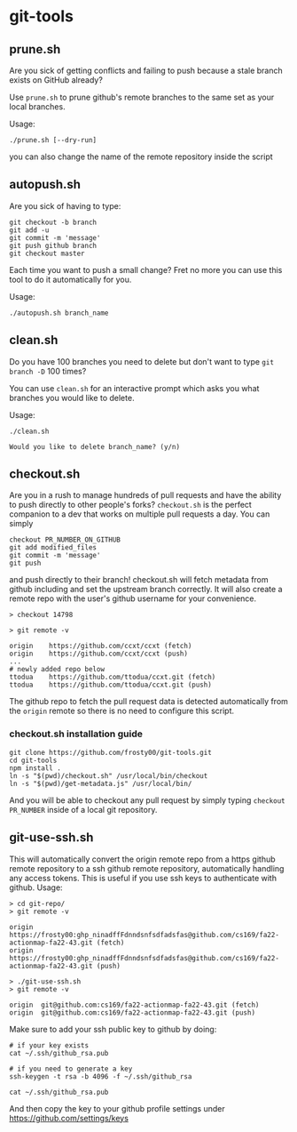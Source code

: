 # git-tools

## prune.sh

Are you sick of getting conflicts and failing to push because a stale branch exists on GitHub already?

Use `prune.sh` to prune github's remote branches to the same set as your local branches.

Usage:

```
./prune.sh [--dry-run]
```

you can also change the name of the remote repository inside the script

## autopush.sh

Are you sick of having to type:

```
git checkout -b branch
git add -u
git commit -m 'message'
git push github branch
git checkout master
```

Each time you want to push a small change? Fret no more you can use this tool to do it automatically for you.

Usage:

```
./autopush.sh branch_name
```

## clean.sh

Do you have 100 branches you need to delete but don't want to type `git branch -D` 100 times?

You can use `clean.sh` for an interactive prompt which asks you what branches you would like to delete.

Usage:

```
./clean.sh

Would you like to delete branch_name? (y/n)
```

## checkout.sh

Are you in a rush to manage hundreds of pull requests and have the ability to push directly to other people's forks? `checkout.sh` is the perfect companion to a dev that works on multiple pull requests a day. You can simply

```
checkout PR_NUMBER_ON_GITHUB
git add modified_files
git commit -m 'message'
git push
```

and push directly to their branch! checkout.sh will fetch metadata from github including and set the upstream branch correctly. It will also create a remote repo with the user's github username for your convenience.

```
> checkout 14798

> git remote -v

origin    https://github.com/ccxt/ccxt (fetch)
origin    https://github.com/ccxt/ccxt (push)
...
# newly added repo below
ttodua    https://github.com/ttodua/ccxt.git (fetch)
ttodua    https://github.com/ttodua/ccxt.git (push)
```

The github repo to fetch the pull request data is detected automatically from the `origin` remote so there is no need to configure this script.

### checkout.sh installation guide

```
git clone https://github.com/frosty00/git-tools.git
cd git-tools
npm install .
ln -s "$(pwd)/checkout.sh" /usr/local/bin/checkout
ln -s "$(pwd)/get-metadata.js" /usr/local/bin/
```

And you will be able to checkout any pull request by simply typing `checkout PR_NUMBER` inside of a local git repository.

## git-use-ssh.sh

This will automatically convert the origin remote repo from a https github remote repository to a ssh github remote repository, automatically handling any access tokens. This is useful if you use ssh keys to authenticate with github. Usage:

```
> cd git-repo/
> git remote -v

origin	https://frosty00:ghp_ninadffFdnndsnfsdfadsfas@github.com/cs169/fa22-actionmap-fa22-43.git (fetch)
origin	https://frosty00:ghp_ninadffFdnndsnfsdfadsfas@github.com/cs169/fa22-actionmap-fa22-43.git (push)

> ./git-use-ssh.sh
> git remote -v

origin	git@github.com:cs169/fa22-actionmap-fa22-43.git (fetch)
origin	git@github.com:cs169/fa22-actionmap-fa22-43.git (push)
```

Make sure to add your ssh public key to github by doing:

```
# if your key exists
cat ~/.ssh/github_rsa.pub

# if you need to generate a key
ssh-keygen -t rsa -b 4096 -f ~/.ssh/github_rsa

cat ~/.ssh/github_rsa.pub
```

And then copy the key to your github profile settings under https://github.com/settings/keys
